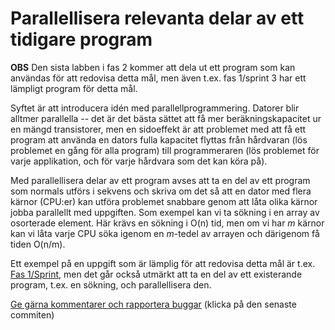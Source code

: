 # Parallellisera relevanta delar av ett tidigare program

**OBS** Den sista labben i fas 2 kommer att dela ut ett
program som kan användas för att redovisa detta mål, men även
t.ex. fas 1/sprint 3 har ett lämpligt program för detta mål.

Syftet är att introducera idén med parallellprogrammering. Datorer
blir alltmer parallella -- det är det bästa sättet att få mer
beräkningskapacitet ur en mängd transistorer, men en sidoeffekt är
att problemet med att få ett program att använda en dators fulla
kapacitet flyttas från hårdvaran (lös problemet en gång för alla
program) till programmeraren (lös problemet för varje applikation,
och för varje hårdvara som det kan köra på). 

Med parallellisera delar av ett program avses att ta en del av ett
program som normals utförs i sekvens och skriva om det så att en
dator med flera kärnor (CPU:er) kan utföra problemet snabbare
genom att låta olika kärnor jobba parallellt med uppgiften. Som
exempel kan vi ta sökning i en array av osorterade element. Här
krävs en sökning i O(n) tid, men om vi har *m* kärnor kan vi låta
varje CPU söka igenom en *m*-tedel av arrayen och därigenom få
tiden O(n/m).

Ett exempel på en uppgift som är lämplig för att redovisa detta
mål är t.ex.
[Fas 1/Sprint](https://github.com/IOOPM-UU/ioopm15/tree/master/uppgifter/fas1/sprint3/primtal),
men det går också utmärkt att ta en del av ett existerande
program, t.ex. en sökning, och parallellisera den. 

[Ge gärna kommentarer och rapportera buggar](https://github.com/IOOPM-UU/achievements/commits/master/L33.md) (klicka på den senaste commiten)

